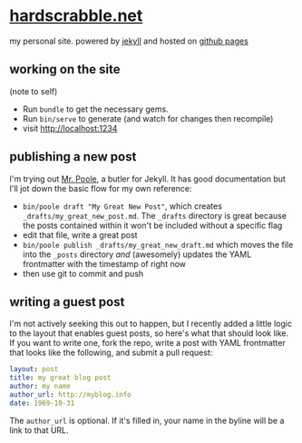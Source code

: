 # [hardscrabble.net](http://hardscrabble.net)

my personal site. powered by [jekyll](http://jekyllrb.com/) and hosted on [github pages](http://pages.github.com/)

## working on the site

(note to self)

* Run `bundle` to get the necessary gems.
* Run `bin/serve` to generate (and watch for changes then recompile)
* visit <http://localhost:1234>

## publishing a new post

I'm trying out [Mr. Poole](https://github.com/mmcclimon/mr_poole), a butler for Jekyll. It has good documentation but I'll jot down the basic flow for my own reference:

* `bin/poole draft "My Great New Post"`, which creates `_drafts/my_great_new_post.md`. The `_drafts` directory is great because the posts contained within it won't be included without a specific flag
* edit that file, write a great post
* `bin/poole publish _drafts/my_great_new_draft.md` which moves the file into the `_posts` directory *and* (awesomely) updates the YAML frontmatter with the timestamp of right now
* then use git to commit and push

## writing a guest post

I'm not actively seeking this out to happen, but I recently added a little logic to the layout that enables guest posts, so here's what that should look like. If you want to write one, fork the repo, write a post with YAML frontmatter that looks like the following, and submit a pull request:

```yaml
layout: post
title: my great blog post
author: my name
author_url: http://myblog.info
date: 1969-10-31
```

The `author_url` is optional. If it's filled in, your name in the byline will be a link to that URL.

